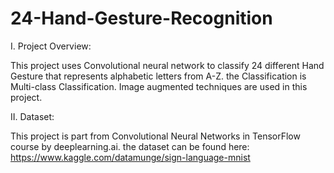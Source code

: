 # 24-Hand-Gesture-Recognition




I.	Project Overview:

This project uses Convolutional neural network to classify 24 different Hand Gesture that represents alphabetic letters from A-Z. the Classification is Multi-class Classification. Image augmented techniques are used in this project.


II.	Dataset:

This project is part from Convolutional Neural Networks in TensorFlow course by deeplearning.ai. the dataset can be found here:
https://www.kaggle.com/datamunge/sign-language-mnist

